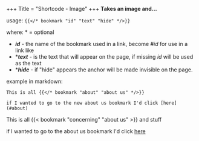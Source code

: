 +++
Title = "Shortcode - Image"
+++
**Takes an image and...**

usage: ```{{</* bookmark "id" "text" "hide" */>}}```

where:  \* = optional

* _**id**_ - the name of the bookmark used in a link, become #*id* for use in a link like
* \*_**text**_ - is the text that will appear on the page, if missing *id* will be used as the text
* \*_**hide**_ - if "hide" appears the anchor will be made invisible on the page.

example in markdown:  

```This is all {{</* bookmark "about" "about us" */>}}```

```if I wanted to go to the new about us bookmark I'd click [here](#about)```

This is all {{< bookmark "concerning" "about us" >}} and stuff

if I wanted to go to the about us bookmark I'd click [here](#concerning)
